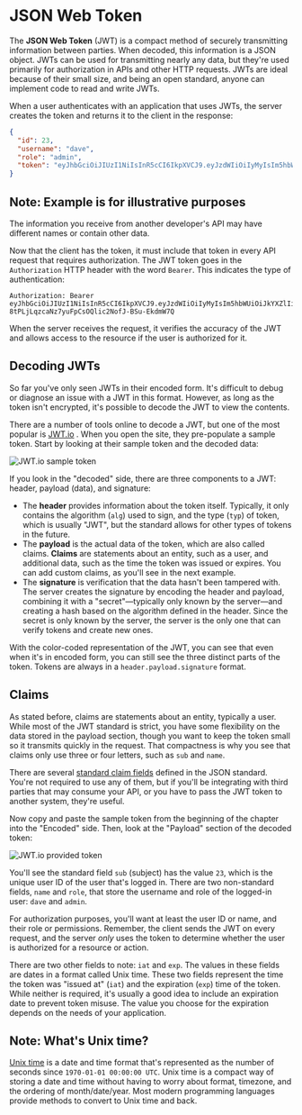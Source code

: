 # JSON Web Token

The **JSON Web Token** (JWT) is a compact method of securely transmitting information between parties. When decoded, this information is a JSON object. JWTs can be used for transmitting nearly any data, but they're used primarily for authorization in APIs and other HTTP requests. JWTs are ideal because of their small size, and being an open standard, anyone can implement code to read and write JWTs.

When a user authenticates with an application that uses JWTs, the server creates the token and returns it to the client in the response:

```json
{
  "id": 23,
  "username": "dave",
  "role": "admin",
  "token": "eyJhbGciOiJIUzI1NiIsInR5cCI6IkpXVCJ9.eyJzdWIiOiIyMyIsIm5hbWUiOiJkYXZlIiwicm9sZSI6ImFkbWluIiwiaWF0IjoxNTkwNzgwNTcwLCJleHAiOjE1OTEzODUzNzB9.k-8tPLjLqzcaNz7yuFpCsOQlic2NofJ-BSu-EkdmW7Q"
}
```

## Note: Example is for illustrative purposes

The information you receive from another developer's API may have different names or contain other data.

Now that the client has the token, it must include that token in every API request that requires authorization. The JWT token goes in the `Authorization` HTTP header with the word `Bearer`. This indicates the type of authentication:

```
Authorization: Bearer eyJhbGciOiJIUzI1NiIsInR5cCI6IkpXVCJ9.eyJzdWIiOiIyMyIsIm5hbWUiOiJkYXZlIiwicm9sZSI6ImFkbWluIiwiaWF0IjoxNTkwNzgwNTcwLCJleHAiOjE1OTEzODUzNzB9.k-8tPLjLqzcaNz7yuFpCsOQlic2NofJ-BSu-EkdmW7Q
```

When the server receives the request, it verifies the accuracy of the JWT and allows access to the resource if the user is authorized for it.

## Decoding JWTs

So far you've only seen JWTs in their encoded form. It's difficult to debug or diagnose an issue with a JWT in this format. However, as long as the token isn't encrypted, it's possible to decode the JWT to view the contents.

There are a number of tools online to decode a JWT, but one of the most popular is [JWT.io](https://jwt.io/#debugger-io) . When you open the site, they pre-populate a sample token. Start by looking at their sample token and the decoded data:

![JWT.io sample token](https://bootcamp-os-lms-prd-public.s3.us-west-2.amazonaws.com/content/bc76bc6db3f2c9afd784b23c827f128b.png)

If you look in the "decoded" side, there are three components to a JWT: header, payload (data), and signature:

-   The **header** provides information about the token itself. Typically, it only contains the algorithm (`alg`) used to sign, and the type (`typ`) of token, which is usually "JWT", but the standard allows for other types of tokens in the future.
-   The **payload** is the actual data of the token, which are also called claims. **Claims** are statements about an entity, such as a user, and additional data, such as the time the token was issued or expires. You can add custom claims, as you'll see in the next example.
-   The **signature** is verification that the data hasn't been tampered with. The server creates the signature by encoding the header and payload, combining it with a "secret"—typically only known by the server—and creating a hash based on the algorithm defined in the header. Since the secret is only known by the server, the server is the only one that can verify tokens and create new ones.

With the color-coded representation of the JWT, you can see that even when it's in encoded form, you can still see the three distinct parts of the token. Tokens are always in a `header.payload.signature` format.

## Claims

As stated before, claims are statements about an entity, typically a user. While most of the JWT standard is strict, you have some flexibility on the data stored in the payload section, though you want to keep the token small so it transmits quickly in the request. That compactness is why you see that claims only use three or four letters, such as `sub` and `name`.

There are several [standard claim fields](https://en.wikipedia.org/wiki/JSON_Web_Token#Standard_fields) defined in the JSON standard. You're not required to use any of them, but if you'll be integrating with third parties that may consume your API, or you have to pass the JWT token to another system, they're useful.

Now copy and paste the sample token from the beginning of the chapter into the "Encoded" side. Then, look at the "Payload" section of the decoded token:

![JWT.io provided token](https://bootcamp-os-lms-prd-public.s3.us-west-2.amazonaws.com/content/7094ece3215c1f28d7f9c2aca780c630.png)

You'll see the standard field `sub` (subject) has the value `23`, which is the unique user ID of the user that's logged in. There are two non-standard fields, `name` and `role`, that store the username and role of the logged-in user: `dave` and `admin`.

For authorization purposes, you'll want at least the user ID or name, and their role or permissions. Remember, the client sends the JWT on every request, and the server _only_ uses the token to determine whether the user is authorized for a resource or action.

There are two other fields to note: `iat` and `exp`. The values in these fields are dates in a format called Unix time. These two fields represent the time the token was "issued at" (`iat`) and the expiration (`exp`) time of the token. While neither is required, it's usually a good idea to include an expiration date to prevent token misuse. The value you choose for the expiration depends on the needs of your application.

## Note: What's Unix time?

[Unix time](https://en.wikipedia.org/wiki/Unix_time) is a date and time format that's represented as the number of seconds since `1970-01-01 00:00:00 UTC`. Unix time is a compact way of storing a date and time without having to worry about format, timezone, and the ordering of month/date/year. Most modern programming languages provide methods to convert to Unix time and back.